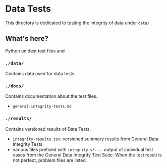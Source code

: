# Data Tests

This directory is dedicated to testing the integrity of data under `data/`.


## What's here?

Python unittest test files and


### `./data/`

Contains data used for data tests.


### `./docs/`

Contains documentation about the test files.

- `general-integrity-tests.md`


### `./results/`

Contains versioned results of Data Tests.

- `integrity-results.tsv`: versioned summary results from General Data Integrity Tests
- various files prefixed with `integrity_v*...`: output of individual test cases from the General Data Integrity Test Suite. When the test result is not perfect, problem files are listed.